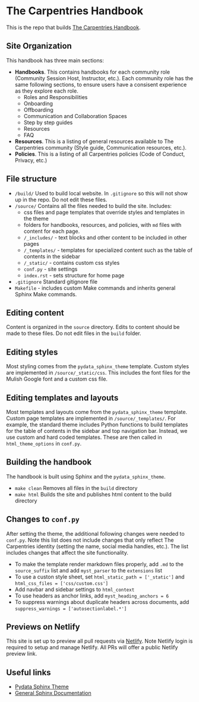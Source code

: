 # The Carpentries Handbook 

This is the repo that builds [The Carpentries Handbook](https://docs.carpentries.org).

## Site Organization

This handbook has three main sections: 

* **Handbooks**.  This contains handbooks for each community role (Community Session Host, Instructor, etc.).  Each community role has the same following sections, to ensure users have a consisent experience as they explore each role.
    * Roles and Responsibilities
    * Onboarding
    * Offboarding
    * Communication and Collaboration Spaces
    * Step by step guides
    * Resources
    * FAQ
 * **Resources**.  This is a listing of general resources available to The Carpentries community (Style guide, Communication resources, etc.).
 * **Policies**.  This is a listing of all Carpentries policies (Code of Conduct, Privacy, etc.)

## File structure

* `/build/` Used to build local website. In `.gitignore` so this will not show up in the repo.  Do not edit these files.
* `/source/` Contains all the files needed to build the site.  Includes:
    * css files and page templates that override styles and templates in the theme
    * folders for handbooks, resources, and policies, with `md` files with content for each page. 
    * `/_includes/` - text blocks and other content to be included in other pages
    * `/_templates/` - templates for specialized content such as the table of contents in the sidebar
    * `/_static/` - contains custom css styles 
    * `conf.py` - site settings
    * `index.rst` - sets structure for home page
* `.gitignore` Standard gitignore file
* `Makefile` - includes custom Make commands and inherits general Sphinx Make commands.

## Editing content

Content is organized in the `source` directory.  Edits to content should be made to these files.  Do not edit files in the `build` folder.

## Editing styles

Most styling comes from the `pydata_sphinx_theme` template.  Custom styles are implemented in `/source/_static/css`.  This includes the font files for the Mulish Google font and a custom css file.

## Editing templates and layouts

Most templates and layouts come from the `pydata_sphinx_theme` template.  Custom page templates are implemented in `/source/_templates/`.  For example, the standard theme includes Python functions to build templates for the table of contents in the sidebar and top navigation bar. Instead, we use custom and hard coded templates.  These are then called in `html_theme_options` in `conf.py`.

## Building the handbook

The handbook is built using Sphinx and the `pydata_sphinx_theme`.

* `make clean` Removes all files in the `build` directory
* `make html` Builds the site and publishes html content to the build directory

## Changes to `conf.py`

After setting the theme, the additional following changes were needed to `conf.py`.  Note this list does not include changes that only reflect The Carpentries identity (setting the name, social media handles, etc.).  The list includes changes that affect the site functionality.

* To make the template render markdown files properly, add `.md` to the `source_suffix` list and add `myst_parser` to the `extensions` list
* To use a custon style sheet, set `html_static_path = ['_static']` and `html_css_files = ['css/custom.css']`
* Add navbar and sidebar settings to `html_context`
* To use headers as anchor links, add `myst_heading_anchors = 6`
* To suppress warnings about duplicate headers across documents, add `suppress_warnings = ['autosectionlabel.*']`

## Previews on Netlify

This site is set up to preview all pull requests via [Netlify](https://handbook-preview.netlify.app/). Note Netlify login is required to setup and manage Netlify.  All PRs will offer a public Netlify preview link.

## Useful links

* [Pydata Sphinx Theme](https://pydata-sphinx-theme.readthedocs.io/en/stable/index.html)
* [General Sphinx Documentation](https://www.sphinx-doc.org/en/master/usage/configuration.html)
